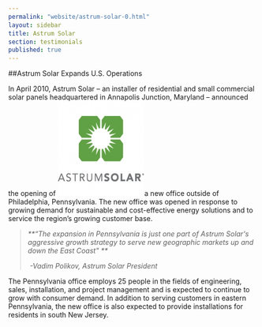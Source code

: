 ```yaml
---
permalink: "website/astrum-solar-0.html"
layout: sidebar
title: Astrum Solar
section: testimonials
published: true
---
```

##Astrum Solar Expands U.S. Operations

In April 2010, Astrum Solar – an installer of residential and small commercial solar panels headquartered in Annapolis Junction, Maryland – announced the opening of <span class="imgright">![Astrum Solar Logo](/images/as_logo-rgb-250px-176x192.jpg)</span>a new office outside of Philadelphia, Pennsylvania. The new office was opened in response to growing demand for sustainable and cost-effective energy solutions and to service the region’s growing customer base. &nbsp;

> _**“The expansion in&nbsp;Pennsylvania&nbsp;is just one part of Astrum Solar's aggressive growth strategy to serve new geographic markets up and down the East Coast" **_
> 
> &nbsp;_-Vadim Polikov, Astrum Solar President&nbsp;_

The Pennsylvania office employs 25 people in the fields of engineering, sales, installation, and project management and is expected to continue to grow with consumer demand. In addition to serving customers in eastern Pennsylvania, the new office is also expected to provide installations for residents in south New Jersey. 
